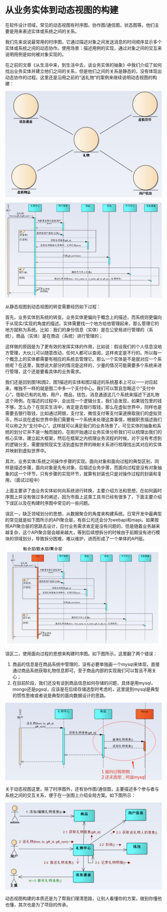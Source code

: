 # 从业务实体到动态视图的构建

在软件设计领域，常见的动态视图有时序图，协作图/通信图，状态图等。他们主要是用来表述实体或系统之间的关系。

我们先来说说最常用的时序图，它通过描述对象之间发送消息的时间顺序显示多个实体或系统之间的动态协作。使用场景：描述用例的实现，通过对象之间的交互来说明用例是如何被对象实现的。

在之前的文章《从生活中来，到生活中去，谈业务实体的抽象》中我们介绍了如何找出业务实体并建立他们之间的关系，但是他们之间的关系是静态的，没有体现出动态协作的过程。这里还是沿用之前的“送礼物”的案例来继续说明动态视图的构建：

![&#x56FE;1&#x9759;&#x6001;&#x89C6;&#x56FE;&#x2014;&#x4E1A;&#x52A1;&#x5B9E;&#x4F53;&#x6A21;&#x578B;](.gitbook/assets/image%20%2814%29.png)

![&#x56FE;2 &#x52A8;&#x6001;&#x89C6;&#x56FE;&#x2014;&#x2014;&#x65F6;&#x5E8F;&#x56FE;](.gitbook/assets/image%20%2818%29.png)

从静态视图到动态视图的转变需要经历如下过程：

首先，业务实体到系统的转变。业务实体更偏向于概念上的描述，而系统则更偏向于从现实/实现的角度的描述。实体需要找一个地方给他管理起来，那么管理它的地方就称为系统。比如：我们的身份信息（实体）是在公安局进行管理的（系统），商品（实体）是在商店（系统）进行管理的；

这样做的原因是为了更有效的发挥实体的作用，比如说：假设我们的个人信息没地方管理，大伙儿可以随意改动，任何人都可以查阅，这样肯定是不行的。所以每一个概念上的实体都需要有相应的系统去管理它。那么一个实体是不是就对应一个系统呢？在这里，我想说大部分的情况是这样的，少量的情况可能需要多个系统来进行管理，这个还是要看具体的业务需求。

我们还是回到图1和图2，图1描述的实体和图2描述的系统基本上可以一一对应起来，唯独不一样的就是图二中多一个支付中心。我们可以暂且忽略这个“支付中心”，借助已有的礼物，用户，商品，钱包，消息通道这几个系统来描述下送礼物这个用例。在描述的过程中，会出现一个逻辑分支，我们会发现，如果钱包里的钱不够，怎么办？在现实生活中，肯定是去银行取钱，那么在虚拟世界中，同样也是需要去银行取钱，比如通过网银，支付宝，微信支付等支付渠道换取我们的虚拟货币，所以说在虚拟世界中我们需要有一个系统来处理这类事情，根据职责描述我们可以称之为“支付中心”。这样就可以满足我们的业务场景了，可见实体的抽象和系统的划分它并不是一触而就的，在刚开始通过业务实体分析我们可以梳理出我们的核心实体，建立起大框架，然后在框架之内梳理业务流程的时候，对于没有考虑到的逻辑分支，需要按照现实生活到虚拟世界的映射关系进行梳理找出其对应的实体并映射到虚拟世界中。

其次，业务实体/系统之间操作步骤的实现。面向对象和面向过程的典型区别，同样是描述步骤，面向对象是先有对象，后描述业务步骤，而面向过程是没有对象抽象的这一个环节，只有步骤的实现环节，就算有封装也只是对操作过程的封装和复用。（面试过程中）

上面主要讲了由业务实体如何向系统进行转换，主要介绍方法和思想，在如何画时序图上并没有做过多的阐述，因为市面上这类工具书已经有很多了，下面主要介绍下误区以及在构建时序图中常见的一些问题。

误区一，缺乏领域划分的思想，从数据聚合的角度来构建系统。日常开发中最典型的常见就是如下图所示的API聚合层，有些公司还会分为webapi和mapi。如果按照API聚合层的思路去设计，应付业务需求肯定是没有问题的，但是随着业务越来越复杂，这个API聚合层会越来越大，等到后续想拆分的时候由于前期没有进行模块的领域划分，导致拆分困难，难以维护，进而形成了一个单体的API层。

![&#x56FE;3 &#x8BEF;&#x533A;](.gitbook/assets/image%20%2816%29.png)

误区二，使用面向过程的思想来构建时序图。如下图所示，这里翻了两个错误：

1. 商品的信息是在商品系统中管理的，没有必要单独画一个mysql来体现，直接通过商品系统获取礼物信息即可，至于商品内部的实现我们可以暂且不用关心；
2. 在目前阶段，我们还没有谈到商品信息如何存储的问题，具体是用mysql，mongo还是pgsql，应该是在后续存储选型时考虑的，这里提到mysql是典型的惯性思维或者说是典型的面向数据设计的思路。

![&#x56FE; 4](.gitbook/assets/image%20%2817%29.png)

关于动态视图这里，除了时序图外，还有协作图/通信图，主要描述多个参与者与系统之间的交互关系，便于在一张图上介绍全局方案。如下图所示：

![&#x56FE; 5 &#x534F;&#x4F5C;&#x56FE;](.gitbook/assets/image%20%2815%29.png)

动态视图构建的本质还是为了帮我们理清思路，让别人看懂你的方案，做到你懂他也懂，其次也是为了项目的传承。

